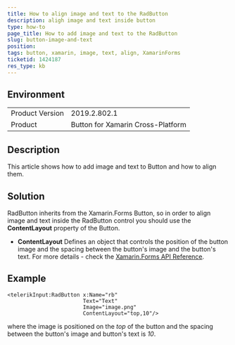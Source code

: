 ```yaml
---
title: How to align image and text to the RadButton
description: aligh image and text inside button
type: how-to
page_title: How to add image and text to the RadButton
slug: button-image-and-text
position: 
tags: button, xamarin, image, text, align, XamarinForms
ticketid: 1424187
res_type: kb
---
```


## Environment

<table>
    <tbody>
	    <tr>
	    	<td>Product Version</td>
	    	<td>2019.2.802.1</td>
	    </tr>
	    <tr>
	    	<td>Product</td>
	    	<td>Button for Xamarin Cross-Platform</td>
	    </tr>
    </tbody>
</table>

## Description

This article shows how to add image and text to Button and how to align them.

## Solution

RadButton inherits from the Xamarin.Forms Button, so in order to align image and text inside the RadButton control you should use the **ContentLayout** property of the Button.

- **ContentLayout** Defines an object that controls the position of the button image and the spacing between the button's image and the button's text. For more details - check the [Xamarin.Forms API Reference](https://docs.microsoft.com/en-us/dotnet/api/xamarin.forms.button.contentlayout?view=xamarin-forms).

## Example

```XAML
<telerikInput:RadButton x:Name="rb"
                        Text="Text"
                        Image="image.png"
                        ContentLayout="top,10"/>
```

where the image is positioned on the *top* of the button and the spacing between the button's image and button's text is *10*.
